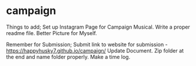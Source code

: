 # campaign

Things to add;
Set up Instagram Page for Campaign Musical.
Write a proper readme file.
Better Picture for Myself.


Remember for Submission;
Submit link to website for submission - https://happyhusky7.github.io/campaign/
Update Document.
Zip folder at the end and name folder properly.
Make a time log.